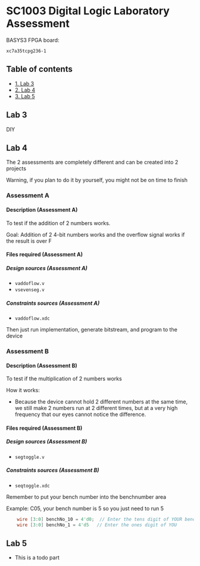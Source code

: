 # SC1003 Digital Logic Laboratory Assessment

BASYS3 FPGA board:

`xc7a35tcpg236‐1`

## Table of contents

* [1. Lab 3](#lab-3)
* [2. Lab 4](#lab-4)
* [3. Lab 5](#lab-5)

## Lab 3

DIY

## Lab 4

The 2 assessments are completely different and can be created into 2 projects

Warning, if you plan to do it by yourself, you might not be on time to finish

### Assessment A

#### Description (Assessment A)

To test if the addition of 2 numbers works.

Goal: Addition of 2 4-bit numbers works and the overflow signal works if the result is over F

#### Files required (Assessment A)

##### Design sources (Assessment A)

* `vaddoflow.v`
* `vsevenseg.v`

##### Constraints sources (Assessment A)

* `vaddoflow.xdc`

Then just run implementation, generate bitstream, and program to the device

### Assessment B

#### Description (Assessment B)

To test if the multiplication of 2 numbers works

How it works:

* Because the device cannot hold 2 different numbers at the same time, we still make 2 numbers run at 2 different times, but at a very high frequency that our eyes cannot notice the difference.

#### Files required (Assessment B)

##### Design sources (Assessment B)

* `segtoggle.v`

##### Constraints sources (Assessment B)

* `seqtoggle.xdc`

Remember to put your bench number into the benchnumber area

Example: C05, your bench number is 5 so you just need to run 5

```verilog
    wire [3:0] benchNo_10 = 4'd0;  // Enter the tens digit of YOUR bench number
    wire [3:0] benchNo_1 = 4'd5   // Enter the ones digit of YOU
```

## Lab 5

* This is a todo part

